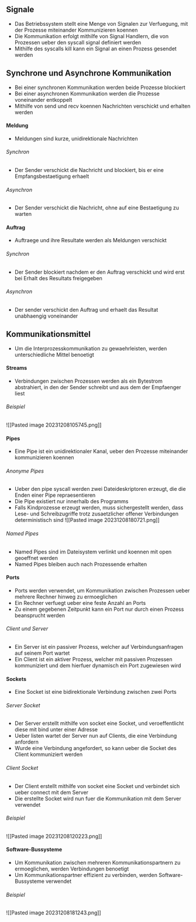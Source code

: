 ## Signale
- Das Betriebssystem stellt eine Menge von Signalen zur Verfuegung, mit der Prozesse miteinander Kommunizieren koennen
- Die Kommunikation erfolgt mithilfe von Signal Handlern, die von Prozessen ueber den syscall signal definiert werden
- Mithilfe des syscalls kill kann ein Signal an einen Prozess gesendet werden
## Synchrone und Asynchrone Kommunikation
- Bei einer synchronen Kommunikation werden beide Prozesse blockiert
- Bei einer asynchronen Kommunikation werden die Prozesse voneinander entkoppelt
- Mithilfe von send und recv koennen Nachrichten verschickt und erhalten werden
#### Meldung
- Meldungen sind kurze, unidirektionale Nachrichten
###### Synchron
- Der Sender verschickt die Nachricht und blockiert, bis er eine Empfangsbestaetigung erhaelt
###### Asynchron
- Der Sender verschickt die Nachricht, ohne auf eine Bestaetigung zu warten
#### Auftrag
- Auftraege und ihre Resultate werden als Meldungen verschickt
###### Synchron
- Der Sender blockiert nachdem er den Auftrag verschickt und wird erst bei Erhalt des Resultats freigegeben
###### Asynchron
- Der sender verschickt den Auftrag und erhaelt das Resultat unabhaengig voneinander
## Kommunikationsmittel
- Um die Interprozesskommunikation zu gewaehrleisten, werden unterschiedliche Mittel benoetigt
#### Streams
- Verbindungen zwischen Prozessen werden als ein Bytestrom abstrahiert, in den der Sender schreibt und aus dem der Empfaenger liest
###### Beispiel
![[Pasted image 20231208105745.png]]
#### Pipes
- Eine Pipe ist ein unidirektionaler Kanal, ueber den Prozesse miteinander kommunizieren koennen
###### Anonyme Pipes
- Ueber den pipe syscall werden zwei Dateideskriptoren erzeugt, die die Enden einer Pipe repraesentieren
- Die Pipe existiert nur innerhalb des Programms
- Falls Kindprozesse erzeugt werden, muss sichergestellt werden, dass Lese- und Schreibzugriffe trotz zusaetzlicher offener Verbindungen deterministisch sind
![[Pasted image 20231208180721.png]]
###### Named Pipes
- Named Pipes sind im Dateisystem verlinkt und koennen mit open geoeffnet werden
- Named Pipes bleiben auch nach Prozessende erhalten
#### Ports
- Ports werden verwendet, um Kommunikation zwischen Prozessen ueber mehrere Rechner hinweg zu ermoeglichen
- Ein Rechner verfuegt ueber eine feste Anzahl an Ports
- Zu einem gegebenen Zeitpunkt kann ein Port nur durch einen Prozess beansprucht werden
###### Client und Server
- Ein Server ist ein passiver Prozess, welcher auf Verbindungsanfragen auf seinem Port wartet
- Ein Client ist ein aktiver Prozess, welcher mit passiven Prozessen kommuniziert und dem hierfuer dynamisch ein Port zugewiesen wird
#### Sockets
- Eine Socket ist eine bidirektionale Verbindung zwischen zwei Ports
###### Server Socket
- Der Server erstellt mithilfe von socket eine Socket, und veroeffentlicht diese mit bind unter einer Adresse
- Ueber listen wartet der Server nun auf Clients, die eine Verbindung anfordern
- Wurde eine Verbindung angefordert, so kann ueber die Socket des Client kommuniziert werden
###### Client Socket
- Der Client erstellt mithilfe von socket eine Socket und verbindet sich ueber connect mit dem Server
- Die erstellte Socket wird nun fuer die Kommunikation mit dem Server verwendet
###### Beispiel
![[Pasted image 20231208120223.png]]
#### Software-Bussysteme
- Um Kommunikation zwischen mehreren Kommunikationspartnern zu ermoeglichen, werden Verbindungen benoetigt
- Um Kommunikationspartner effizient zu verbinden, werden Software-Bussysteme verwendet
###### Beispiel
![[Pasted image 20231208181243.png]]